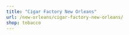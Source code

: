 ```yaml
---
title: "Cigar Factory New Orleans"
url: /new-orleans/cigar-factory-new-orleans/
shop: tobacco
---
```

